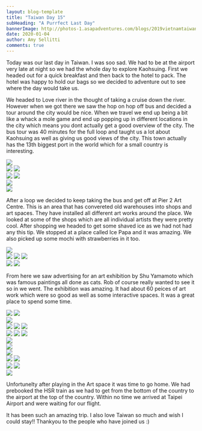 ```yaml
---
layout: blog-template
title: "Taiwan Day 15"
subHeading: "A Purrfect Last Day"
bannerImage: http://photos-1.asapadventures.com/blogs/2019vietnamtaiwan/2020-01-04/IMG_4404.JPG_compressed.JPEG
date: 2020-01-04
author: Amy Sellitti
comments: true
---
```


Today was our last day in Taiwan. I was soo sad. We had to be at the airport very late at night so we had the whole day to explore Kaohsuing.
First we headed out for a quick breakfast and then back to the hotel to pack. The hotel was happy to hold our bags so we decided to adventure out to see where the day would take us.

We headed to Love river in the thought of taking a cruise down the river. However when we got there we saw the hop on hop off bus and decided a tour around the city would be nice. When we travel we end up being a bit like a whack a mole game and end up popping up in different locations in the city which means you dont actually get a good overview of the city. The bus tour was 40 minutes for the full loop and taught us a lot about Kaohsuing as well as giving us good views of the city. This town actually has the 13th biggest port in the world which for a small country is interesting.

<div class="center-image"><img src="http://photos-1.asapadventures.com/blogs/2019vietnamtaiwan/2020-01-04/20200104144340_IMG_4291.jpg_compressed.JPEG" /></div>
<div class="grid-2c">
  <img src="http://photos-1.asapadventures.com/blogs/2019vietnamtaiwan/2020-01-04/IMG_4294.JPG_compressed.JPEG"/>
  <img src="http://photos-1.asapadventures.com/blogs/2019vietnamtaiwan/2020-01-04/20200104144723_IMG_4298.jpg_compressed.JPEG"/>
</div>
<div class="grid-2c">
  <img src="http://photos-1.asapadventures.com/blogs/2019vietnamtaiwan/2020-01-04/20200104145539_IMG_4300.jpg_compressed.JPEG"/>
  <img src="http://photos-1.asapadventures.com/blogs/2019vietnamtaiwan/2020-01-04/20200104150804_IMG_4313.jpg_compressed.JPEG"/>
</div>
<div class="center-image"><img src="http://photos-1.asapadventures.com/blogs/2019vietnamtaiwan/2020-01-04/20200104150852_IMG_4315.jpg_compressed.JPEG" /></div>
<div class="center-image"><img src="http://photos-1.asapadventures.com/blogs/2019vietnamtaiwan/2020-01-04/IMG_4306.JPG_compressed.JPEG" /></div>

After a loop we decided to keep taking the bus and get off at Pier 2 Art Centre. This is an area that has convereted old warehouses into shops and art spaces. They have installed all different art works around the place. We looked at some of the shops which are all individual artists they were pretty cool. After shopping we headed to get some shaved ice as we had not had any this tip. We stopped at a place called Ice Papa and it was amazing. We also picked up some mochi with strawberries in it too.

<div class="center-image"><img src="http://photos-1.asapadventures.com/blogs/2019vietnamtaiwan/2020-01-04/20200104161019_IMG_4324.jpg_compressed.JPEG" /></div>
<div class="grid-3c">
  <img src="http://photos-1.asapadventures.com/blogs/2019vietnamtaiwan/2020-01-04/20200104160533_IMG_4322.jpg_compressed.JPEG"/>
  <img src="http://photos-1.asapadventures.com/blogs/2019vietnamtaiwan/2020-01-04/IMG_4328.JPG_compressed.JPEG"/>
  <img src="http://photos-1.asapadventures.com/blogs/2019vietnamtaiwan/2020-01-04/20200104170845_IMG_4331.jpg_compressed.JPEG"/>
</div>
<div class="grid-2c">
  <img src="http://photos-1.asapadventures.com/blogs/2019vietnamtaiwan/2020-01-04/20200104171020_IMG_4334.jpg_compressed.JPEG"/>
  <img src="http://photos-1.asapadventures.com/blogs/2019vietnamtaiwan/2020-01-04/IMG_4336.JPG_compressed.JPEG"/>
</div>

From here we saw advertising for an art exhibition by Shu Yamamoto which was famous paintings all done as cats. Rob of course really wanted to see it so in we went. The exhibition was amazing. It had about 60 peices of art work which were so good as well as some interactive spaces. It was a great place to spend some time.

<div class="grid-2c">
  <img src="http://photos-1.asapadventures.com/blogs/2019vietnamtaiwan/2020-01-04/IMG_4341.JPG_compressed.JPEG"/>
  <img src="http://photos-1.asapadventures.com/blogs/2019vietnamtaiwan/2020-01-04/IMG_4343.JPG_compressed.JPEG"/>
</div>
<div class="center-image"><img src="http://photos-1.asapadventures.com/blogs/2019vietnamtaiwan/2020-01-04/20200104173104_IMG_4349.jpg_compressed.JPEG" /></div>
<div class="grid-3c">
  <img src="http://photos-1.asapadventures.com/blogs/2019vietnamtaiwan/2020-01-04/20200104173408_IMG_4354.jpg_compressed.JPEG"/>
  <img src="http://photos-1.asapadventures.com/blogs/2019vietnamtaiwan/2020-01-04/20200104173924_IMG_4364.jpg_compressed.JPEG"/>
  <img src="http://photos-1.asapadventures.com/blogs/2019vietnamtaiwan/2020-01-04/20200104174148_IMG_4372.jpg_compressed.JPEG"/>
</div>
<div class="grid-3c">
  <img src="http://photos-1.asapadventures.com/blogs/2019vietnamtaiwan/2020-01-04/20200104173137_IMG_4350.jpg_compressed.JPEG"/>
  <img src="http://photos-1.asapadventures.com/blogs/2019vietnamtaiwan/2020-01-04/20200104173658_IMG_4359.jpg_compressed.JPEG"/>
  <img src="http://photos-1.asapadventures.com/blogs/2019vietnamtaiwan/2020-01-04/20200104174325_IMG_4377.jpg_compressed.JPEG"/>
</div>
<div class="center-image"><img src="http://photos-1.asapadventures.com/blogs/2019vietnamtaiwan/2020-01-04/20200104174132_IMG_4369.jpg_compressed.JPEG" /></div>
<div class="center-image"><img src="http://photos-1.asapadventures.com/blogs/2019vietnamtaiwan/2020-01-04/20200104174339_IMG_4378.jpg_compressed.JPEG" /></div>
<div class="center-image"><img src="http://photos-1.asapadventures.com/blogs/2019vietnamtaiwan/2020-01-04/20200104174740_IMG_4388.jpg_compressed.JPEG" /></div>
<div class="grid-2c">
  <img src="http://photos-1.asapadventures.com/blogs/2019vietnamtaiwan/2020-01-04/20200104175028_IMG_4390.jpg_compressed.JPEG"/>
  <img src="http://photos-1.asapadventures.com/blogs/2019vietnamtaiwan/2020-01-04/20200104175143_IMG_4396.jpg_compressed.JPEG"/>
</div>
<div class="grid-2c">
  <img src="http://photos-1.asapadventures.com/blogs/2019vietnamtaiwan/2020-01-04/20200104175656_IMG_4417.jpg_compressed.JPEG"/>
  <img src="http://photos-1.asapadventures.com/blogs/2019vietnamtaiwan/2020-01-04/IMG_4412.JPG_compressed.JPEG"/>
</div>
<div class="center-image"><img src="http://photos-1.asapadventures.com/blogs/2019vietnamtaiwan/2020-01-04/IMG_4389.JPG_compressed.JPEG" /></div>

Unfortunelty after playing in the Art space it was time to go home. We had prebooked the HSR train as we had to get from the bottom of the country to the airport at the top of the country. Within no time we arrived at Taipei Airport and were waiting for our flight.

It has been such an amazing trip. I also love Taiwan so much and wish I could stay!!
Thankyou to the people who have joined us :)
